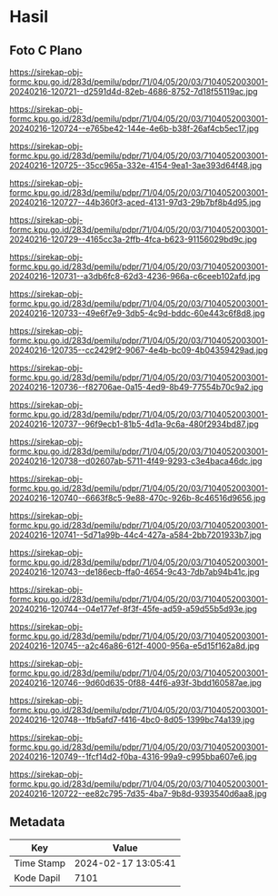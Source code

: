 # Hasil

## Foto C Plano

https://sirekap-obj-formc.kpu.go.id/283d/pemilu/pdpr/71/04/05/20/03/7104052003001-20240216-120721--d2591d4d-82eb-4686-8752-7d18f55119ac.jpg

https://sirekap-obj-formc.kpu.go.id/283d/pemilu/pdpr/71/04/05/20/03/7104052003001-20240216-120724--e765be42-144e-4e6b-b38f-26af4cb5ec17.jpg

https://sirekap-obj-formc.kpu.go.id/283d/pemilu/pdpr/71/04/05/20/03/7104052003001-20240216-120725--35cc965a-332e-4154-9ea1-3ae393d64f48.jpg

https://sirekap-obj-formc.kpu.go.id/283d/pemilu/pdpr/71/04/05/20/03/7104052003001-20240216-120727--44b360f3-aced-4131-97d3-29b7bf8b4d95.jpg

https://sirekap-obj-formc.kpu.go.id/283d/pemilu/pdpr/71/04/05/20/03/7104052003001-20240216-120729--4165cc3a-2ffb-4fca-b623-91156029bd9c.jpg

https://sirekap-obj-formc.kpu.go.id/283d/pemilu/pdpr/71/04/05/20/03/7104052003001-20240216-120731--a3db6fc8-62d3-4236-966a-c6ceeb102afd.jpg

https://sirekap-obj-formc.kpu.go.id/283d/pemilu/pdpr/71/04/05/20/03/7104052003001-20240216-120733--49e6f7e9-3db5-4c9d-bddc-60e443c6f8d8.jpg

https://sirekap-obj-formc.kpu.go.id/283d/pemilu/pdpr/71/04/05/20/03/7104052003001-20240216-120735--cc2429f2-9067-4e4b-bc09-4b04359429ad.jpg

https://sirekap-obj-formc.kpu.go.id/283d/pemilu/pdpr/71/04/05/20/03/7104052003001-20240216-120736--f82706ae-0a15-4ed9-8b49-77554b70c9a2.jpg

https://sirekap-obj-formc.kpu.go.id/283d/pemilu/pdpr/71/04/05/20/03/7104052003001-20240216-120737--96f9ecb1-81b5-4d1a-9c6a-480f2934bd87.jpg

https://sirekap-obj-formc.kpu.go.id/283d/pemilu/pdpr/71/04/05/20/03/7104052003001-20240216-120738--d02607ab-5711-4f49-9293-c3e4baca46dc.jpg

https://sirekap-obj-formc.kpu.go.id/283d/pemilu/pdpr/71/04/05/20/03/7104052003001-20240216-120740--6663f8c5-9e88-470c-926b-8c46516d9656.jpg

https://sirekap-obj-formc.kpu.go.id/283d/pemilu/pdpr/71/04/05/20/03/7104052003001-20240216-120741--5d71a99b-44c4-427a-a584-2bb7201933b7.jpg

https://sirekap-obj-formc.kpu.go.id/283d/pemilu/pdpr/71/04/05/20/03/7104052003001-20240216-120743--de186ecb-ffa0-4654-9c43-7db7ab94b41c.jpg

https://sirekap-obj-formc.kpu.go.id/283d/pemilu/pdpr/71/04/05/20/03/7104052003001-20240216-120744--04e177ef-8f3f-45fe-ad59-a59d55b5d93e.jpg

https://sirekap-obj-formc.kpu.go.id/283d/pemilu/pdpr/71/04/05/20/03/7104052003001-20240216-120745--a2c46a86-612f-4000-956a-e5d15f162a8d.jpg

https://sirekap-obj-formc.kpu.go.id/283d/pemilu/pdpr/71/04/05/20/03/7104052003001-20240216-120746--9d60d635-0f88-44f6-a93f-3bdd160587ae.jpg

https://sirekap-obj-formc.kpu.go.id/283d/pemilu/pdpr/71/04/05/20/03/7104052003001-20240216-120748--1fb5afd7-f416-4bc0-8d05-1399bc74a139.jpg

https://sirekap-obj-formc.kpu.go.id/283d/pemilu/pdpr/71/04/05/20/03/7104052003001-20240216-120749--1fcf14d2-f0ba-4316-99a9-c995bba607e6.jpg

https://sirekap-obj-formc.kpu.go.id/283d/pemilu/pdpr/71/04/05/20/03/7104052003001-20240216-120722--ee82c795-7d35-4ba7-9b8d-9393540d6aa8.jpg


## Metadata

| Key        | Value               |
| ---------- | ------------------- |
| Time Stamp | 2024-02-17 13:05:41 |
| Kode Dapil | 7101                |



